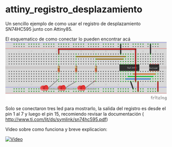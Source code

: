 # attiny_registro_desplazamiento

Un sencillo ejemplo de como usar el registro de desplazamiento SN74HC595 junto con Attiny85.

El esquematico de como conectar lo pueden encontrar acá
![alt text](https://raw.githubusercontent.com/gsampallo/attiny_registro_desplazamiento/master/attiny_registro.png "Esquematico")

Solo se conectaron tres led para mostrarlo, la salida del registro es desde el pin 1 al 7 y luego el pin 15, recomiendo revisar la documentación ( http://www.ti.com/lit/ds/symlink/sn74hc595.pdf)

Video sobre como funciona y breve explicacion:

[![Video](https://img.youtube.com/vi/UB0jYta4_wQ/0.jpg)](https://www.youtube.com/watch?v=UB0jYta4_wQ)